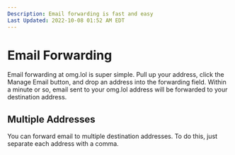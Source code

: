 ```yaml
---
Description: Email forwarding is fast and easy  
Last Updated: 2022-10-08 01:52 AM EDT
---
```


# Email Forwarding

Email forwarding at omg.lol is super simple. Pull up your address, click the Manage Email button, and drop an address into the forwarding field. Within a minute or so, email sent to your omg.lol address will be forwarded to your destination address.

## Multiple Addresses

You can forward email to multiple destination addresses. To do this, just separate each address with a comma.
